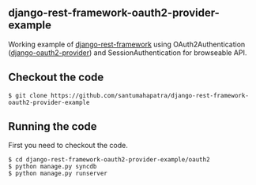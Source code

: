 ## django-rest-framework-oauth2-provider-example

Working example of [django-rest-framework](https://github.com/tomchristie/django-rest-framework/tree/master) using OAuth2Authentication ([django-oauth2-provider](https://github.com/caffeinehit/django-oauth2-provider)) and SessionAuthentication for browseable API.


## Checkout the code

```shell
$ git clone https://github.com/santumahapatra/django-rest-framework-oauth2-provider-example
```

## Running the code

First you need to checkout the code. 

```shell
$ cd django-rest-framework-oauth2-provider-example/oauth2
$ python manage.py syncdb
$ python manage.py runserver
```